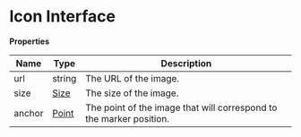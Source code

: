 # Icon Interface

**Properties**

| Name   | Type                      | Description                                                         |
| ------ | ------------------------- | ------------------------------------------------------------------- |
| url    | string                    | The URL of the image.                                               |
| size   | [Size](#size-interface)   | The size of the image.                                              |
| anchor | [Point](#point-interface) | The point of the image that will correspond to the marker position. |
